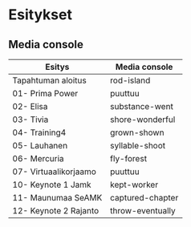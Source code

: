 # Esitykset

## Media console 


| Esitys                    | Media console             |
| --------------------------|---------------------------|
| Tapahtuman aloitus        | rod-island                |
| 01- Prima Power           | puuttuu                   |
| 02- Elisa                 | substance-went            |
| 03- Tivia                 | shore-wonderful           |
| 04- Training4             | grown-shown               |
| 05- Lauhanen              | syllable-shoot            |
| 06- Mercuria              | fly-forest                |
| 07- Virtuaalikorjaamo     | puuttuu                   |
| 10- Keynote 1 Jamk        | kept-worker               |
| 11- Maunumaa SeAMK        | captured-chapter          |
| 12- Keynote 2 Rajanto     | throw-eventually          |